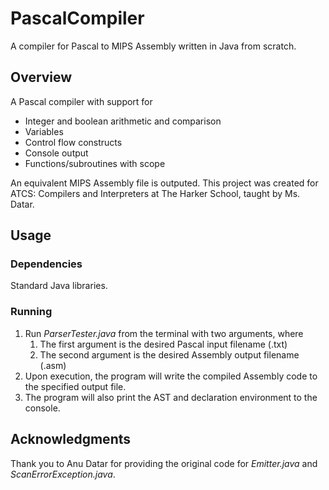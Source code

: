 # PascalCompiler
 A compiler for Pascal to MIPS Assembly written in Java from scratch.
 
## Overview
A Pascal compiler with support for
* Integer and boolean arithmetic and comparison
* Variables
* Control flow constructs
* Console output
* Functions/subroutines with scope

An equivalent MIPS Assembly file is outputed. This project was created for ATCS: Compilers and Interpreters at The Harker School, taught by Ms. Datar. 

## Usage
### Dependencies
Standard Java libraries.

### Running
1. Run _ParserTester.java_ from the terminal with two arguments, where
   1. The first argument is the desired Pascal input filename (.txt)
   2. The second argument is the desired Assembly output filename (.asm)
2. Upon execution, the program will write the compiled Assembly code to the specified output file.
4. The program will also print the AST and declaration environment to the console.

## Acknowledgments
Thank you to Anu Datar for providing the original code for _Emitter.java_ and _ScanErrorException.java_.
